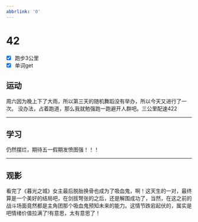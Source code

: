 ```yaml
---
abbrlink: '0'
---
```

# 42

- [x] 跑步3公里
- [x] 单词get

## 运动

周六因为晚上下了大雨，所以第三天的随机舞蹈没有举办，所以今天又进行了一次。
没办法，占着跑道，那么我就勉强跑一跑避开人群吧。三公里配速422
***

## 学习

仍然摆烂，期待五一假期发愤图强！！！
***

## 观影

看完了《暮光之城》女主最后脱胎换骨也成为了吸血鬼，啊！这天生的一对，最终算是一个美好的结局吧，在剑拔弩张的之后，还是解围成功了，当然，在这之前的战斗场面竟然都是主角团那个吸血鬼预知未来的能力。这情节跌宕起伏的，属实是吧情绪价值拉满了!有意思，太有意思了！

